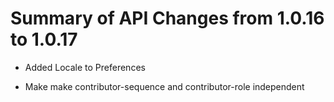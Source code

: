 # Summary of API Changes from 1.0.16 to 1.0.17

* Added Locale to Preferences

* Make make contributor-sequence and contributor-role independent 
